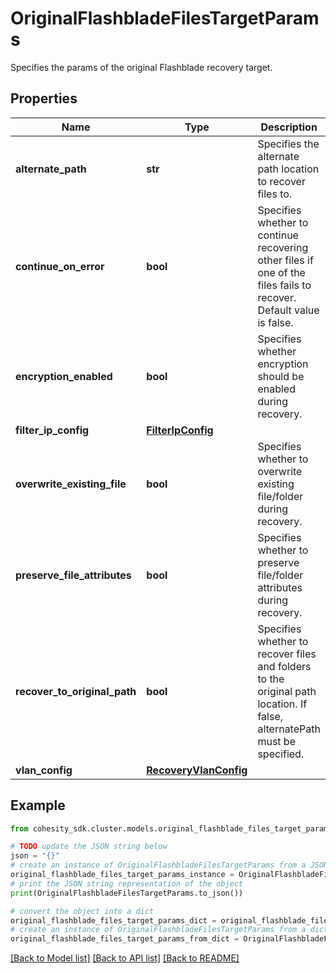# OriginalFlashbladeFilesTargetParams

Specifies the params of the original Flashblade recovery target.

## Properties

Name | Type | Description | Notes
------------ | ------------- | ------------- | -------------
**alternate_path** | **str** | Specifies the alternate path location to recover files to. | [optional] 
**continue_on_error** | **bool** | Specifies whether to continue recovering other files if one of the files fails to recover. Default value is false. | [optional] 
**encryption_enabled** | **bool** | Specifies whether encryption should be enabled during recovery. | [optional] 
**filter_ip_config** | [**FilterIpConfig**](FilterIpConfig.md) |  | [optional] 
**overwrite_existing_file** | **bool** | Specifies whether to overwrite existing file/folder during recovery. | [optional] 
**preserve_file_attributes** | **bool** | Specifies whether to preserve file/folder attributes during recovery. | [optional] 
**recover_to_original_path** | **bool** | Specifies whether to recover files and folders to the original path location. If false, alternatePath must be specified. | 
**vlan_config** | [**RecoveryVlanConfig**](RecoveryVlanConfig.md) |  | [optional] 

## Example

```python
from cohesity_sdk.cluster.models.original_flashblade_files_target_params import OriginalFlashbladeFilesTargetParams

# TODO update the JSON string below
json = "{}"
# create an instance of OriginalFlashbladeFilesTargetParams from a JSON string
original_flashblade_files_target_params_instance = OriginalFlashbladeFilesTargetParams.from_json(json)
# print the JSON string representation of the object
print(OriginalFlashbladeFilesTargetParams.to_json())

# convert the object into a dict
original_flashblade_files_target_params_dict = original_flashblade_files_target_params_instance.to_dict()
# create an instance of OriginalFlashbladeFilesTargetParams from a dict
original_flashblade_files_target_params_from_dict = OriginalFlashbladeFilesTargetParams.from_dict(original_flashblade_files_target_params_dict)
```
[[Back to Model list]](../README.md#documentation-for-models) [[Back to API list]](../README.md#documentation-for-api-endpoints) [[Back to README]](../README.md)


